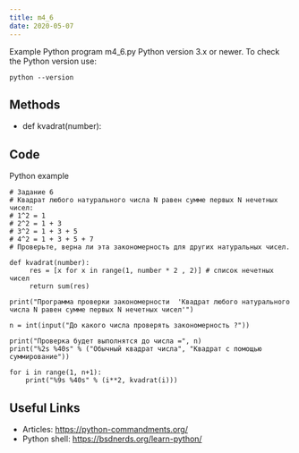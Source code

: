 ```yaml
---
title: m4_6
date: 2020-05-07
---
```

Example Python program m4_6.py
Python version 3.x or newer.
To check the Python version use:

    python --version


## Methods

* def kvadrat(number):

## Code

Python example

    # Задание 6
    # Квадрат любого натурального числа N равен сумме первых N нечетных чисел:
    # 1^2 = 1
    # 2^2 = 1 + 3
    # 3^2 = 1 + 3 + 5
    # 4^2 = 1 + 3 + 5 + 7
    # Проверьте, верна ли эта закономерность для других натуральных чисел.
    
    def kvadrat(number):
         res = [x for x in range(1, number * 2 , 2)] # список нечетных чисел
         return sum(res)
    
    print("Программа проверки закономерности  'Квадрат любого натурального числа N равен сумме первых N нечетных чисел'")
    
    n = int(input("До какого числа проверять закономерность ?"))
    
    print("Проверка будет выполнятся до числа =", n)
    print("%2s %40s" % ("Обычный квадрат числа", "Квадрат с помощью суммирование"))
    
    for i in range(1, n+1):
        print("%9s %40s" % (i**2, kvadrat(i)))
    

## Useful Links

- Articles: https://python-commandments.org/
- Python shell: https://bsdnerds.org/learn-python/
